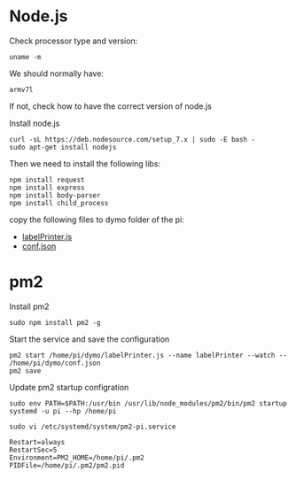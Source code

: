 # Node.js
Check processor type and version:

    uname -m

We should normally have:

    armv7l

If not, check how to have the correct version of node.js

Install node.js

	curl -sL https://deb.nodesource.com/setup_7.x | sudo -E bash -
	sudo apt-get install nodejs

Then we need to install the following libs:

	npm install request
	npm install express
	npm install body-parser
	npm install child_process

copy the following files to dymo folder of the pi:  
- [labelPrinter.js](src/labelPrinter.js)
- [conf.json](src/conf.json)

# pm2
Install pm2

	sudo npm install pm2 -g

Start the service and save the configuration

    pm2 start /home/pi/dymo/labelPrinter.js --name labelPrinter --watch -- /home/pi/dymo/conf.json
    pm2 save

Update pm2 startup configration

    sudo env PATH=$PATH:/usr/bin /usr/lib/node_modules/pm2/bin/pm2 startup systemd -u pi --hp /home/pi

    sudo vi /etc/systemd/system/pm2-pi.service

    Restart=always
    RestartSec=5
    Environment=PM2_HOME=/home/pi/.pm2
    PIDFile=/home/pi/.pm2/pm2.pid
